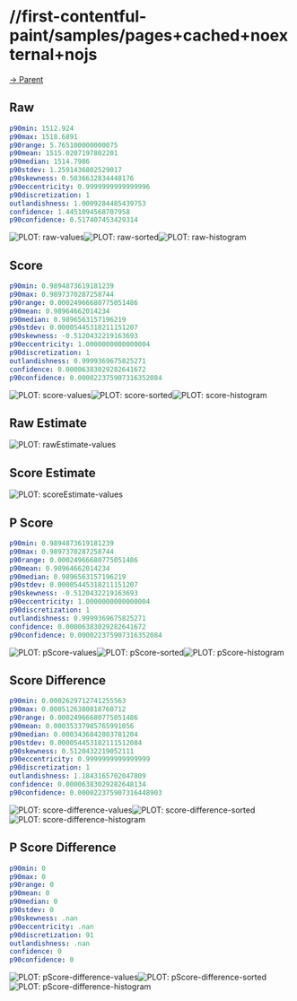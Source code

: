
# //first-contentful-paint/samples/pages+cached+noexternal+nojs

[→ Parent](../..)


## Raw


```yaml
p90min: 1512.924
p90max: 1518.6891
p90range: 5.765100000000075
p90mean: 1515.0207197802201
p90median: 1514.7986
p90stdev: 1.2591436802529017
p90skewness: 0.5036632834448176
p90eccentricity: 0.9999999999999996
p90discretization: 1
outlandishness: 1.0009284485439753
confidence: 1.4451094568707958
p90confidence: 0.517407453429314

```

![PLOT: raw-values](./raw/values.svg)![PLOT: raw-sorted](./raw/sorted.svg)![PLOT: raw-histogram](./raw/histogram.svg)
## Score


```yaml
p90min: 0.9894873619181239
p90max: 0.9897370287258744
p90range: 0.00024966680775051486
p90mean: 0.98964662014234
p90median: 0.9896563157196219
p90stdev: 0.00005445318211151207
p90skewness: -0.5120432219163693
p90eccentricity: 1.0000000000000004
p90discretization: 1
outlandishness: 0.9999369675825271
confidence: 0.00006383029282641672
p90confidence: 0.000022375907316352084

```

![PLOT: score-values](./score/values.svg)![PLOT: score-sorted](./score/sorted.svg)![PLOT: score-histogram](./score/histogram.svg)
## Raw Estimate

![PLOT: rawEstimate-values](./rawEstimate/values.svg)
## Score Estimate

![PLOT: scoreEstimate-values](./scoreEstimate/values.svg)
## P Score


```yaml
p90min: 0.9894873619181239
p90max: 0.9897370287258744
p90range: 0.00024966680775051486
p90mean: 0.98964662014234
p90median: 0.9896563157196219
p90stdev: 0.00005445318211151207
p90skewness: -0.5120432219163693
p90eccentricity: 1.0000000000000004
p90discretization: 1
outlandishness: 0.9999369675825271
confidence: 0.00006383029282641672
p90confidence: 0.000022375907316352084

```

![PLOT: pScore-values](./pScore/values.svg)![PLOT: pScore-sorted](./pScore/sorted.svg)![PLOT: pScore-histogram](./pScore/histogram.svg)
## Score Difference


```yaml
p90min: 0.0002629712741255563
p90max: 0.0005126380818760712
p90range: 0.00024966680775051486
p90mean: 0.00035337985765991056
p90median: 0.0003436842803781204
p90stdev: 0.000054453182111512084
p90skewness: 0.5120432219052111
p90eccentricity: 0.9999999999999999
p90discretization: 1
outlandishness: 1.1843165702047809
confidence: 0.00006383029282648134
p90confidence: 0.000022375907316448903

```

![PLOT: score-difference-values](./score-difference/values.svg)![PLOT: score-difference-sorted](./score-difference/sorted.svg)![PLOT: score-difference-histogram](./score-difference/histogram.svg)
## P Score Difference


```yaml
p90min: 0
p90max: 0
p90range: 0
p90mean: 0
p90median: 0
p90stdev: 0
p90skewness: .nan
p90eccentricity: .nan
p90discretization: 91
outlandishness: .nan
confidence: 0
p90confidence: 0

```

![PLOT: pScore-difference-values](./pScore-difference/values.svg)![PLOT: pScore-difference-sorted](./pScore-difference/sorted.svg)![PLOT: pScore-difference-histogram](./pScore-difference/histogram.svg)